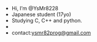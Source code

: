 - Hi, I’m @YsMr8228
- Japanese student (17yo)
- Studying C, C++ and python.
- 
- contact:ysmr82prog@gmail.com

<!---
YsMr8228/YsMr8228 is a ✨ special ✨ repository because its `README.md` (this file) appears on your GitHub profile.
You can click the Preview link to take a look at your changes.
--->
